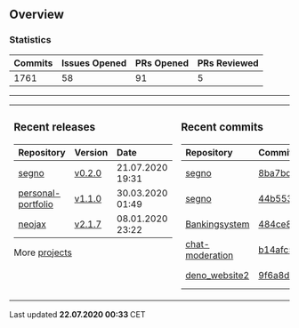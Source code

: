 ## Overview

### Statistics

<!-- statistics starts -->
| Commits | Issues Opened | PRs Opened | PRs Reviewed |
| :- | :- | :- | :- |
| 1761 | 58 | 91 | 5 |
<!-- statistics ends -->

---

<table><tr><td valign="top">

### Recent releases

<!-- recent_releases starts -->
| Repository | Version | Date |
| :- | :- | :- |
| [segno](https://github.com/Keimeno/segno) | [v0.2.0](https://github.com/Keimeno/segno/releases/tag/v0.2.0) | 21.07.2020 19:31 |
| [personal-portfolio](https://github.com/Keimeno/personal-portfolio) | [v1.1.0](https://github.com/Keimeno/personal-portfolio/releases/tag/v1.1.0) | 30.03.2020 01:49 |
| [neojax](https://github.com/Keimeno/neojax) | [v2.1.7](https://github.com/Keimeno/neojax/releases/tag/v2.1.7) | 08.01.2020 23:22 |
<!-- recent_releases ends -->

More [projects](https://github.com/Keimeno?tab=repositories)

</td><td valign="top">

### Recent commits

<!-- recent_commits starts -->
| Repository | Commit | Date |
| :- | :- | :- |      
| [segno](https://github.com/Keimeno/segno) | [8ba7bdf](https://github.com/Keimeno/segno/commit/8ba7bdffaf8ce8dd19de2941e94dccabad82cea4) | 21.07.2020 20:04 |
| [segno](https://github.com/Keimeno/segno) | [44b5530](https://github.com/Keimeno/segno/commit/44b5530d829bcb81addece833fd8df4b6eeadb2c) | 21.07.2020 19:24 |
| [Bankingsystem](https://github.com/WHG-Students/Bankingsystem) | [484ce82](https://github.com/WHG-Students/Bankingsystem/commit/484ce82b67b574b843f5faa704a1147219c19edc) | 20.07.2020 20:46 |
| [chat-moderation](https://github.com/LuminuNET/chat-moderation) | [b14afc5](https://github.com/LuminuNET/chat-moderation/commit/b14afc5b377a63390ef840e7e0d9a47e88215c16) | 20.07.2020 20:12 |
| [deno_website2](https://github.com/denoland/deno_website2) | [9f6a8d5](https://github.com/denoland/deno_website2/commit/9f6a8d50903b779308323986987078ca4e4a0125) | 19.07.2020 19:48 |
<!-- recent_commits ends -->

</td></tr></table>

<p>
Last updated 
<b>
<!-- last_updated starts -->
22.07.2020 00:33
<!-- last_updated ends -->
</b>
CET
</p>
